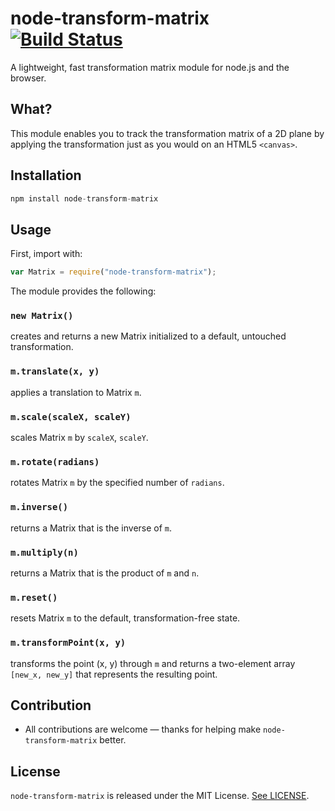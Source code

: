 # node-transform-matrix [![Build Status](https://travis-ci.org/chrisaljoudi/Queue.svg?branch=master)](https://travis-ci.org/chrisaljoudi/node-transform-matrix)
A lightweight, fast transformation matrix module for node.js and the browser.

## What?

This module enables you to track the transformation matrix of a 2D plane by applying the transformation just as you would on an HTML5 `<canvas>`.

## Installation

```javascript
npm install node-transform-matrix
```

## Usage

First, import with:

```javascript
var Matrix = require("node-transform-matrix");
```

The module provides the following:

### `new Matrix()`
creates and returns a new Matrix initialized to a default, untouched transformation.
### `m.translate(x, y)`
applies a translation to Matrix `m`.
### `m.scale(scaleX, scaleY)`
scales Matrix `m` by `scaleX`, `scaleY`.
### `m.rotate(radians)`
rotates Matrix `m` by the specified number of `radians`.
### `m.inverse()`
returns a Matrix that is the inverse of `m`.
### `m.multiply(n)`
returns a Matrix that is the product of `m` and `n`.
### `m.reset()`
resets Matrix `m` to the default, transformation-free state.
### `m.transformPoint(x, y)`
transforms the point (x, y) through `m` and returns a two-element array `[new_x, new_y]` that represents the resulting point.

## Contribution

* All contributions are welcome — thanks for helping make `node-transform-matrix` better.

## License

`node-transform-matrix` is released under the MIT License. [See LICENSE](LICENSE).
